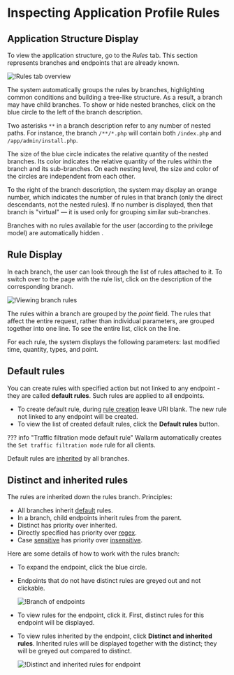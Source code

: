 
[img-rules-overview]:       ../../images/user-guides/rules/rules-overview.png
[img-view-rules]:           ../../images/user-guides/rules/view-rules.png

# Inspecting Application Profile Rules

## Application Structure Display

To view the application structure, go to the *Rules* tab. This section represents branches and endpoints that are already known.

![!Rules tab overview][img-rules-overview]

The system automatically groups the rules by branches, highlighting common conditions and building a tree-like structure. As a result, a branch may have child branches. To show or hide nested branches, click on the blue circle to the left of the branch description.

Two asterisks `**` in a branch description refer to any number of nested paths. For instance, the branch `/**/*.php` will contain both `/index.php` and `/app/admin/install.php`.

The size of the blue circle indicates the relative quantity of the nested branches. Its color indicates the relative quantity of the rules within the branch and its sub-branches. On each nesting level, the size and color of the circles are independent from each other.

To the right of the branch description, the system may display an orange number, which indicates the number of rules in that branch (only the direct descendants, not the nested rules). If no number is displayed, then that branch is "virtual"&nbsp;— it is used only for grouping similar sub-branches.

Branches with no rules available for the user (according to the privilege model) are automatically hidden .


## Rule Display

In each branch, the user can look through the list of rules attached to it. To switch over to the page with the rule list, click on the description of the corresponding branch.

![!Viewing branch rules][img-view-rules]

The rules within a branch are grouped by the *point* field. The rules that affect the entire request, rather than individual parameters, are grouped together into one line. To see the entire list, click on the line.

For each rule, the system displays the following parameters: last modified time, quantity, types, and point.

## Default rules

You can create rules with specified action but not linked to any endpoint - they are called **default rules**. Such rules are applied to all endpoints.

* To create default rule, during [rule creation](add-rule.md) leave URI blank. The new rule not linked to any endpoint will be created.
* To view the list of created default rules, click the **Default rules** button.

??? info "Traffic filtration mode default rule"
    Wallarm automatically creates the `Set traffic filtration mode` rule for all clients.

Default rules are [inherited](#distinct-and-inherited-rules) by all branches.

## Distinct and inherited rules

The rules are inherited down the rules branch. Principles:

* All branches inherit [default](#default-rules) rules.
* In a branch, child endpoints inherit rules from the parent.
* Distinct has priority over inherited.
* Directly specified has priority over [regex](add-rule.md#condition-type-regex).
* Case [sensitive](add-rule.md#condition-type-equal) has priority over [insensitive](add-rule.md#condition-type-iequal-aa).

Here are some details of how to work with the rules branch:

* To expand the endpoint, click the blue circle.
* Endpoints that do not have distinct rules are greyed out and not clickable.
    
    ![!Branch of endpoints](../../images/user-guides/rules/rules-branch.png)

* To view rules for the endpoint, click it. First, distinct rules for this endpoint will be displayed.
* To view rules inherited by the endpoint, click **Distinct and inherited rules**. Inherited rules will be displayed together with the distinct; they will be greyed out compared to distinct.

    ![!Distinct and inherited rules for endpoint](../../images/user-guides/rules/rules-distinct-and-inherited.png)
